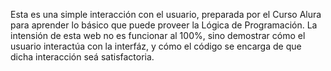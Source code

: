 Esta es una simple interacción con el usuario, preparada por el Curso Alura para aprender lo básico
que puede proveer la Lógica de Programación. La intensión de esta web no es funcionar al 100%, sino
demostrar cómo el usuario interactúa con la interfáz, y cómo el código se encarga de que dicha
interacción seá satisfactoria.

